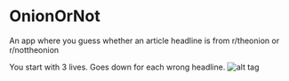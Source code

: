 # OnionOrNot
An app where you guess whether an article headline is from r/theonion or r/nottheonion

You start with 3 lives. Goes down for each wrong headline.
![alt tag](http://imgur.com/98n9jfA)
